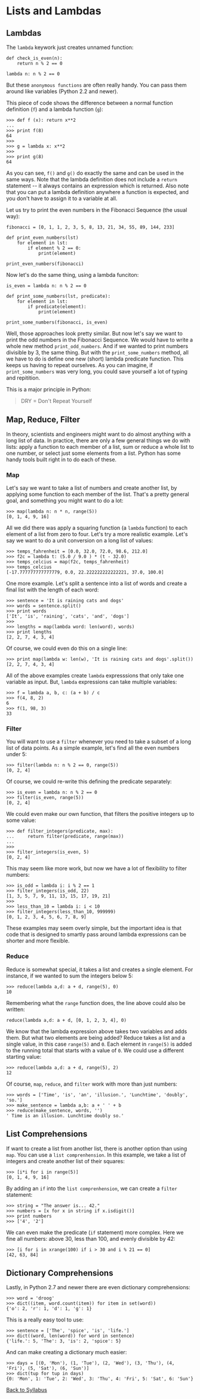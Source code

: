 # Lists and Lambdas

## Lambdas

The `lambda` keywork just creates unnamed function:

    def check_is_even(n):
        return n % 2 == 0
    
    lambda n: n % 2 == 0

But these `anonymous functions` are often really handy. You can pass them around like variables (Python 2.2 and newer).

This piece of code shows the difference between a normal function definition (`f`) and a lambda function (`g`):

	>>> def f (x): return x**2
    ... 
    >>> print f(8)
    64
    >>> 
    >>> g = lambda x: x**2
    >>> 
    >>> print g(8)
    64

As you can see, `f()` and `g()` do exactly the same and can be used in the same ways. Note that the lambda definition does not include a `return` statement -- it always contains an expression which is returned. Also note that you can put a lambda definition anywhere a function is expected, and you don't have to assign it to a variable at all. 

Let us try to print the even numbers in the Fibonacci Sequence (the usual way):

    fibonacci = [0, 1, 1, 2, 3, 5, 8, 13, 21, 34, 55, 89, 144, 233]
    
    def print_even_numbers(lst)
        for element in lst:
            if element % 2 == 0:
                print(element)
    
    print_even_numbers(fibonacci)

Now let's do the same thing, using a lambda funciton:

    is_even = lambda n: n % 2 == 0

    def print_some_numbers(lst, predicate):
        for element in lst:
            if predicate(element):
                print(element)

    print_some_numbers(fibonacci, is_even)

Well, those approaches look pretty similar. But now let's say we want to print the odd numbers in the Fibonacci Sequence. We would have to write a whole new method `print_odd_numbers`. And if we wanted to print numbers divisible by 3, the same thing. But with the `print_some_numbers` method, all we have to do is define one new (short) lambda predicate function. This keeps us having to repeat ourselves. As you can imagine, if `print_some_numbers` was very long, you could save yourself a lot of typing and repitition.

This is a major principle in Python:

> DRY = Don't Repeat Yourself

## Map, Reduce, Filter

In theory, scientists and engineers might want to do almost anything with a long list of data. In practice, there are only a few general things we do with lists: apply a function to each member of a list, sum or reduce a whole list to one number, or select just some elements from a list. Python has some handy tools built right in to do each of these.

### Map

Let's say we want to take a list of numbers and create another list, by applying some function to each member of the list. That's a pretty general goal, and something you might want to do a lot:

    >>> map(lambda n: n * n, range(5))
    [0, 1, 4, 9, 16]

All we did there was apply a squaring function (a `lambda` function) to each element of a list from zero to four. Let's try a more realistic example. Let's say we want to do a unit conversion on a long list of values:

    >>> temps_fahrenheit = [0.0, 32.0, 72.0, 98.6, 212.0]
    >>> f2c = lambda t: (5.0 / 9.0 ) * (t - 32.0)
    >>> temps_celcius = map(f2c, temps_fahrenheit)
    >>> temps_celcius
    [-17.777777777777779, 0.0, 22.222222222222221, 37.0, 100.0]

One more example. Let's split a sentence into a list of words and create a final list with the length of each word:

	>>> sentence = 'It is raining cats and dogs'
    >>> words = sentence.split()
    >>> print words
    ['It', 'is', 'raining', 'cats', 'and', 'dogs']
    >>> 
    >>> lengths = map(lambda word: len(word), words)
    >>> print lengths
    [2, 2, 7, 4, 3, 4]

Of course, we could even do this on a single line:

    >>> print map(lambda w: len(w), 'It is raining cats and dogs'.split())
    [2, 2, 7, 4, 3, 4]

All of the above examples create `lambda` expresssions that only take one variable as input. But, `lambda` expressions can take multiple variables:

    >>> f = lambda a, b, c: (a + b) / c
    >>> f(4, 8, 2)
    6
    >>> f(1, 98, 3)
    33

### Filter

You will want to use a `filter` whenever you need to take a subset of a long list of data points. As a simple example, let's find all the even numbers under 5:

    >>> filter(lambda n: n % 2 == 0, range(5))
    [0, 2, 4]

Of course, we could re-write this defining the predicate separately:

    >>> is_even = lambda n: n % 2 == 0
    >>> filter(is_even, range(5))
    [0, 2, 4]

We could even make our own function, that filters the positive integers up to some value:

    >>> def filter_integers(predicate, max):
    ...     return filter(predicate, range(max))
    ... 
    >>> 
    >>> filter_integers(is_even, 5)
    [0, 2, 4]

This may seem like more work, but now we have a lot of flexibility to filter numbers:

    >>> is_odd = lambda i: i % 2 == 1
    >>> filter_integers(is_odd, 22)
    [1, 3, 5, 7, 9, 11, 13, 15, 17, 19, 21]
    >>> 
    >>> less_than_10 = lambda i: i < 10
    >>> filter_integers(less_than_10, 999999)
    [0, 1, 2, 3, 4, 5, 6, 7, 8, 9]

These examples may seem overly simple, but the important idea is that code that is designed to smartly pass around lambda expressions can be shorter and more flexible.

### Reduce

Reduce is somewhat special, it takes a list and creates a single element. For instance, if we wanted to sum the integers below 5:

    >>> reduce(lambda a,d: a + d, range(5), 0)
    10

Remembering what the `range` function does, the line above could also be written:

    reduce(lambda a,d: a + d, [0, 1, 2, 3, 4], 0)

We know that the lambda expression above takes two variables and adds them.  But what two elements are being added? Reduce takes a list and a single value, in this case `range(5)` and `0`. Each element in `range(5)` is added to the running total that starts with a value of `0`. We could use a different starting value:

    >>> reduce(lambda a,d: a + d, range(5), 2)
    12

Of course, `map`, `reduce`, and `filter` work with more than just numbers:

    >>> words = ['Time', 'is', 'an', 'illusion.', 'Lunchtime', 'doubly', 'so.']
    >>> make_sentence = lambda a,b: a + ' ' + b
    >>> reduce(make_sentence, words, '')
    ' Time is an illusion. Lunchtime doubly so.'

## List Comprehensions

If want to create a list from another list, there is another option than using `map`. You can use a `list comprenhension`. In this example, we take a list of integers and create another list of their squares:

    >>> [i*i for i in range(5)]
    [0, 1, 4, 9, 16]

By adding an `if` into the `list comprenhension`, we can create a `filter` statement:

    >>> string = "The answer is... 42."
    >>> numbers = [x for x in string if x.isdigit()]
    >>> print numbers
    >>> ['4', '2']

We can even make the predicate (`if` statement) more complex. Here we fine all numbers: above 30, less than 100, and evenly divisible by 42:

    >>> [i for i in xrange(100) if i > 30 and i % 21 == 0]
    [42, 63, 84]

## Dictionary Comprehensions

Lastly, in Python 2.7 and newer there are even dictionary comprehensions:

    >>> word = 'droog'
    >>> dict((item, word.count(item)) for item in set(word))
    {'o': 2, 'r': 1, 'd': 1, 'g': 1}

This is a really easy tool to use:

    >>> sentence = ['The', 'spice', 'is', 'life.']
    >>> dict((word, len(word)) for word in sentence)
    {'life.': 5, 'The': 3, 'is': 2, 'spice': 5}

And can make creating a dictionary much easier:

    >>> days = [(0, 'Mon'), (1, 'Tue'), (2, 'Wed'), (3, 'Thu'), (4, 'Fri'), (5, 'Sat'), (6, 'Sun')]
    >>> dict(tup for tup in days)
    {0: 'Mon', 1: 'Tue', 2: 'Wed', 3: 'Thu', 4: 'Fri', 5: 'Sat', 6: 'Sun'}


[Back to Syllabus](../../README.md)
